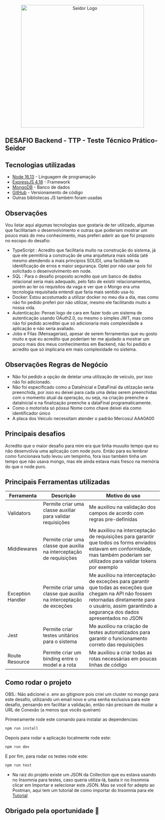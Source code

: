 <p align="center"><img src="https://scontent.fplu19-1.fna.fbcdn.net/v/t39.30808-6/393209613_962888202029977_4648674819764940418_n.jpg?_nc_cat=109&ccb=1-7&_nc_sid=efb6e6&_nc_ohc=f57Qr7359N8AX86_p-J&_nc_oc=AQlkmmjC1Zd36HavL9IhSxLr-uhe2vZkKzzGzpWYy-8GfeCQHXMFIAtXuUi-QpUUYRHFeaOO8DytoeVet_nm85G-&_nc_ht=scontent.fplu19-1.fna&oh=00_AfAxjQNBd9eqIpnrxh0QnBfUsbrkK7wTgtKZBnhA846CxQ&oe=65927A28" width="400" alt="Seidor Logo"></p>

## DESAFIO Backend - TTP - Teste Técnico Prático- Seidor

## Tecnologias utilizadas

- [Node 16.13](https://laravel.com/docs/10.x) - Linguagem de programação
- [ExpressJS 4.18](https://expressjs.com/pt-br/) - Framework
- [MongoDB](https://www.mongodb.com/docs/manual/) - Banco de dados
- [GitHub](https://github.com/features/) - Versionamento de código
- Outras bibliotecas JS também foram usadas

## Observações

Vou listar aqui algumas tecnologias que gostaria de ter utilizado, algumas que facilitariam o desenvolvimento e outras que poderiam mostrar um pouco mais do meu conhecimento, mas preferi aderir ao que foi proposto no escopo do desafio:

- TypeScript : Acredito que facilitaria muito na construção do sistema, já que ele permitiria a construção de uma arquitetura mais sólida (até mesmo atendendo a mais princípios SOLID), uma facilidade na identificação de erros e maior segurança. Optei por não usar pois foi solicitado o desenvolvimento em node.
- SQL : Para o desafio proposto acredito que um banco de dados relacional seria mais adequado, pelo fato de existir relacionamentos, porém ao ler os requisitos da vaga e ver que o Mongo era uma tecnologia requisitada entendi que faria mais sentido usa-lo.
- Docker: Estou acostumado a utilizar docker no meu dia a dia, mas como não foi pedido preferi por não utilizar, mesmo ele facilitando muito a nossa vida.
- Autenticação: Pensei logo de cara em fazer todo um sistema de autenticação usando OAuth2.0, ou mesmo o simples JWT, mas como não foi pedido acreditei que só adicionaria mais complexidade a aplicação e não seria avaliado.
- Jobs e Filas (Mensagerias), apesar de serem ferramentas que eu gosto muito e que eu acredito que poderiam ter me
ajudado a mostrar um pouco mais dos meus conhecimentos em Backend, não foi pedido e acredito que só implicaria em mais complexidade no sistema.

## Observações Regras de Negócio

- Não foi pedido a opção de deletar uma utilização de veículo, por isso não foi adicionado.
- Não foi especificado como a DataInicial e DataFinal da utilzação seria preenchida, por isso eu deixei para cada uma delas serem preenchidas com o momento atual da operação, ou seja, na criação preenche a dataInicial e na finalização preenche a dataFinal programaticamente.
- Como o motorista só póssui Nome como chave deixei ela como identificador único
- A placa dos Veiculo necessitam atender o padrão Mercosul AAA0A00

## Principais desafios

Acredito que o maior desafio para mim era que tinha muuuito tempo que eu não desenvolvia uma aplicação com node puro. Então para eu lembrar como funcionava tudo levou um tempinho, fora isso também tinha um tempo que não usava mongo, mas ele ainda estava mais fresco na memória do que o node puro.

## Principais Ferramentas utilizadas

| Ferramenta        | Descrição                                                                      | Motivo do uso                                                                                                                                                                                                |
|-------------------|--------------------------------------------------------------------------------|--------------------------------------------------------------------------------------------------------------------------------------------------------------------------------------------------------------|
| Validators      | Permite criar uma classe auxiliar para validar requisições          | Me auxiliou na validação dos campos de acordo com regras pre-definidas                               |
| Middlewares       | Permite criar uma classe que auxilia na interceptação de requisições           | Me auxiliou na interceptação de requisições para garantir que todos os forms enviados estavam em conformidade, mas também poderiam ser utilizados para validar tokens por exemplo    |
| Exception Handler         | Permite criar uma classe que auxilia na interceptação de exceções | Me auxiliou na interceptação de exceções para garantir que todas as exceções que chegam na API não fossem retornadas diretamente para o usuário, assim garantindo a segurança dos dados apresentados no JSON                        |
| Jest           | Permite criar testes unitários para o sistema                                  | Me auxiliou na criação de testes automatizados para garantir o funcionamento correto das requisições                                                                                                         |
| Route Resource     | Permite criar um binding entre o model e a rota                          | Me auxiliou a criar todas as rotas necessárias em poucas linhas de código                                                                             |


## Como rodar o projeto

OBS.: Não adicionei o .env ao gitignore pois criei um cluster no mongo para este desafio, utilizando um email novo e uma senha exclusiva para este desafio, pensando em facilitar a validação, então não precisam de mudar a URL de Conexão (a menos que vocês queiram)

Primeiramente rode este comando para instalar as dependencias:

```bash
npm run install
```
Depois para rodar a aplicação localmente rode este:

```bash
npm run dev
```

E por fim, para rodar os testes rode este:

```bash
npm run test
```

- Na raiz do projeto existe um JSON da Collection que eu estava usando no Insomnia para testes, caso queria utiliza-lá, basta ir no Insomnia clicar em Importar e selecionar este JSON. Mas se você for adepto ao Postman, aqui tem um tutorial de como importar do Insomnia para ele [Tutorial](https://learning.postman.com/docs/getting-started/importing-and-exporting/importing-from-insomnia/)
 

## Obrigado pela oportunidade 💙
